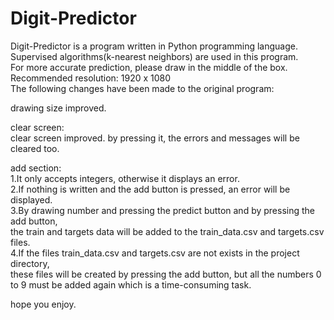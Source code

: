 # Digit-Predictor
Digit-Predictor is a program written in Python programming language.                          
Supervised algorithms(k-nearest neighbors) are used in this program.                              
For more accurate prediction, please draw in the middle of the box.                                
Recommended resolution: 1920 x 1080                                                               
The following changes have been made to the original program:                              

drawing size improved.    

clear screen:                                                                                        
	clear screen improved. by pressing it, the errors and messages will be cleared too. 
	
add section:                                                                                           
	1.It only accepts integers, otherwise it displays an error.                                                         
	2.If nothing is written and the add button is pressed, an error will be displayed.                                 
	3.By drawing number and pressing the predict button and by pressing the add button,                                      
	the train and targets data will be added to the train_data.csv and targets.csv files.                                 
	4.If the files train_data.csv and targets.csv are not exists in the project directory,                             
	these files will be created by pressing the add button, but all the numbers 0 to 9 must be added again which is a time-consuming task.  

hope you enjoy.
